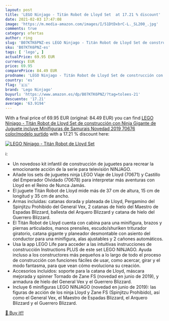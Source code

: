 ```yaml
---
layout: post
title: 'LEGO Ninjago - Titán Robot de Lloyd Set  at 17.21 % discount'
date: 2021-02-03 17:47:08
image: 'https://m.media-amazon.com/images/I/51DtDxbrC-L._SL200_.jpg'
comments: true
category: ofertas
author: ring
slug: 'B07KTK6PNZ-es LEGO Ninjago - Titán Robot de Lloyd Set de construcción...'
sku: 'B07KTK6PNZ-es'
tags: [ 'lego', ]
actualPrice: 69.95 EUR
currency: EUR
price: 69.95
comparePrice: 84.49 EUR
prodname: 'LEGO Ninjago - Titán Robot de Lloyd Set de construcción con Ninja Gigante de Juguete  incluye Minifiguras de Samurais  Novedad 2019  70676    color/modelo surtido'
country: 'es'
flag: '🇪🇸'
brand: 'Lego Ninjago'
buyurl: 'https://www.amazon.es/dp/B07KTK6PNZ/?tag=tolees-21'
descuento: '17.21'
average: '63.9194'
---
```


With a final price of 69.95 EUR (original: 84.49 EUR) you can find [LEGO Ninjago - Titán Robot de Lloyd Set de construcción con Ninja Gigante de Juguete  incluye Minifiguras de Samurais  Novedad 2019  70676    color/modelo surtido](https://www.amazon.es/dp/B07KTK6PNZ/?tag=tolees-21) with a  17.21 % discount here:

[![LEGO Ninjago - Titán Robot de Lloyd Set ](https://m.media-amazon.com/images/I/51DtDxbrC-L._SL200_.jpg)](https://www.amazon.es/dp/B07KTK6PNZ/?tag=tolees-21)

ℹ️:

- Un novedoso kit infantil de construcción de juguetes para recrear la emocionante acción de la serie para televisión NINJAGO.
- Añade los sets de juguetes ninja LEGO Viaje de Lloyd (70671) y Castillo del Emperador Olvidado (70678) para interpretar más aventuras con Lloyd en el Reino de Nunca Jamás.
- El juguete Titán Robot de Lloyd mide más de 37 cm de altura, 15 cm de longitud y 35 cm de ancho.
- Armas incluidas: catanas dorada y plateada de Lloyd, Pergamino del Spinjitzu Prohibido del General Vex, 2 catanas de hielo del Maestro de Espadas Blizzard, ballesta del Arquero Blizzard y catana de hielo del Guerrero Blizzard.
- El Titán Robot de Lloyd cuenta con cabina para una minifigura, brazos y piernas articulados, manos prensiles, escudo/shuriken triturador giratorio, catana gigante y planeador desmontable con asiento del conductor para una minifigura, alas ajustables y 2 cañones automáticos.
- Usa la app LEGO Life para acceder a las intuitivas instrucciones de construcción Instructions PLUS de este set LEGO NINJAGO. Ayuda incluso a los constructores más pequeños a lo largo de todo el proceso de construcción con funciones fáciles de usar, como acercar, girar y el modo fantasma, para que vean cómo evoluciona su creación.
- Accesorios incluidos: soporte para la catana de Lloyd, máscara mejorada y spinner Tornado de Zane FS (novedad en junio de 2019), y armadura de hielo del General Vex y el Guerrero Blizzard.
- Incluye 6 minifiguras LEGO NINJAGO (novedad en junio de 2019): las figuras de acción de los ninja Lloyd y Zane FS (Spinjitzu Prohibido), así como el General Vex, el Maestro de Espadas Blizzard, el Arquero Blizzard y el Guerrero Blizzard.

[🛒 Buy it!!](https://www.amazon.es/dp/B07KTK6PNZ/?tag=tolees-21)
